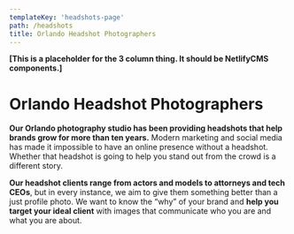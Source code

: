 ```yaml
---
templateKey: 'headshots-page'
path: /headshots
title: Orlando Headshot Photographers
---
```

**[This is a placeholder for the 3 column thing. It should be NetlifyCMS components.]**

# Orlando Headshot Photographers

**Our Orlando photography studio has been providing headshots that help brands grow for more than ten years.** Modern marketing and social media has made it impossible to have an online presence without a headshot. Whether that headshot is going to help you stand out from the crowd is a different story.

**Our headshot clients range from actors and models to attorneys and tech CEOs**, but in every instance, we aim to give them something better than a just profile photo. We want to know the “why” of your brand and **help you target your ideal client** with images that communicate who you are and what you are about.